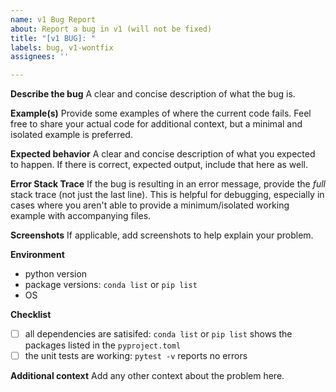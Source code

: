 ```yaml
---
name: v1 Bug Report
about: Report a bug in v1 (will not be fixed)
title: "[v1 BUG]: "
labels: bug, v1-wontfix
assignees: ''

---
```


**Describe the bug**
A clear and concise description of what the bug is.

**Example(s)**
Provide some examples of where the current code fails. Feel free to share your actual code for additional context, but a minimal and isolated example is preferred.

**Expected behavior**
A clear and concise description of what you expected to happen. If there is correct, expected output, include that here as well.

**Error Stack Trace**
If the bug is resulting in an error message, provide the _full_ stack trace (not just the last line). This is helpful for debugging, especially in cases where you aren't able to provide a minimum/isolated working example with accompanying files.

**Screenshots**
If applicable, add screenshots to help explain your problem.

**Environment**
- python version
- package versions: `conda list` or `pip list`
- OS

**Checklist**
- [ ] all dependencies are satisifed: `conda list` or `pip list` shows the packages listed in the `pyproject.toml`
- [ ] the unit tests are working: `pytest -v` reports no errors

**Additional context**
Add any other context about the problem here.
